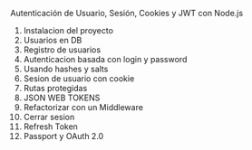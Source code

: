 Autenticación de Usuario, Sesión, Cookies y JWT con Node.js

1. Instalacion del proyecto
2. Usuarios en DB
3. Registro de usuarios
4. Autenticacion basada con login y password
5. Usando hashes y salts
6. Sesion de usuario con cookie
7. Rutas protegidas
8. JSON WEB TOKENS
9. Refactorizar con un Middleware
10. Cerrar sesion
11. Refresh Token
12. Passport y OAuth 2.0